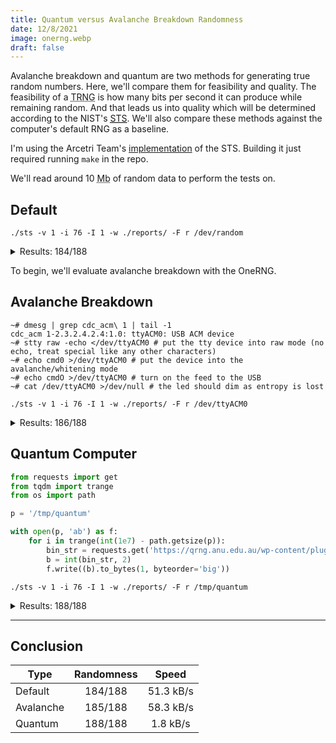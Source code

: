 ```yaml
---
title: Quantum versus Avalanche Breakdown Randomness
date: 12/8/2021
image: onerng.webp
draft: false
---
```


Avalanche breakdown and quantum are two methods for generating true random numbers. Here, we'll compare them for feasibility and quality. The feasibility of a <abbr title="True Random Number Generator">TRNG</abbr> is how many bits per second it can produce while remaining random. And that leads us into quality which will be determined according to the NIST's [<abbr title="Statistical Test Suite">STS</abbr>](https://www.nist.gov/publications/statistical-test-suite-random-and-pseudorandom-number-generators-cryptographic). We'll also compare these methods against the computer's default RNG as a baseline.

I'm using the Arcetri Team's [implementation](https://github.com/arcetri/sts) of the STS. Building it just required running `make` in the repo.

We'll read around 10 <abbr title="Megabytes">Mb</abbr> of random data to perform the tests on.

## Default

```shell
./sts -v 1 -i 76 -I 1 -w ./reports/ -F r /dev/random
```

<details>
<summary>Results: 184/188</summary>

A total of 188 tests (some of the 15 tests actually consist of multiple sub-tests) were conducted to evaluate the randomness of 76 bitstreams of 1048576 bits from:

    /dev/random

---

The numerous empirical results of these tests were then interpreted with an examination of the proportion of sequences that pass a statistical test (proportion analysis) and the distribution of p-values to check for uniformity (uniformity analysis). The results were the following:

    184/188 tests passed successfully both the analyses.
    4/188 tests did not pass successfully both the analyses.

---

Here are the results of the single tests:

- The "Frequency" test passed both the analyses.

- The "Block Frequency" test passed both the analyses.

- The "Cumulative Sums" (forward) test passed both the analyses.
  The "Cumulative Sums" (backward) test passed both the analyses.

- The "Runs" test passed both the analyses.

- The "Longest Run of Ones" test passed both the analyses.

- The "Binary Matrix Rank" test passed both the analyses.

- The "Discrete Fourier Transform" test passed both the analyses.

- 147/148 of the "Non-overlapping Template Matching" tests passed both the analyses.
  1/148 of the "Non-overlapping Template Matching" tests FAILED the proportion analysis.

- The "Overlapping Template Matching" test passed both the analyses.

- The "Maurer's Universal Statistical" test passed both the analyses.

- The "Approximate Entropy" test passed both the analyses.

- 8/8 of the "Random Excursions" tests passed both the analyses.

- 15/18 of the "Random Excursions Variant" tests passed both the analyses.
  3/18 of the "Random Excursions Variant" tests FAILED the proportion analysis.

- The "Serial" (first) test passed both the analyses.
  The "Serial" (second) test passed both the analyses.

- The "Linear Complexity" test passed both the analyses.

</details>

To begin, we'll evaluate avalanche breakdown with the OneRNG.

## Avalanche Breakdown

```shell
~# dmesg | grep cdc_acm\ 1 | tail -1
cdc_acm 1-2.3.2.4.2.4:1.0: ttyACM0: USB ACM device
~# stty raw -echo </dev/ttyACM0 # put the tty device into raw mode (no echo, treat special like any other characters)
~# echo cmd0 >/dev/ttyACM0 # put the device into the avalanche/whitening mode
~# echo cmdO >/dev/ttyACM0 # turn on the feed to the USB
~# cat /dev/ttyACM0 >/dev/null # the led should dim as entropy is lost
```

```shell
./sts -v 1 -i 76 -I 1 -w ./reports/ -F r /dev/ttyACM0
```

<details>
<summary>Results: 186/188</summary>

A total of 188 tests (some of the 15 tests actually consist of multiple sub-tests) were conducted to evaluate the randomness of 76 bitstreams of 1048576 bits from:

    /dev/ttyACM0

---

The numerous empirical results of these tests were then interpreted with an examination of the proportion of sequences that pass a statistical test (proportion analysis) and the distribution of p-values to check for uniformity (uniformity analysis). The results were the following:

    186/188 tests passed successfully both the analyses.
    2/188 tests did not pass successfully both the analyses.

---

Here are the results of the single tests:

- The "Frequency" test passed both the analyses.

- The "Block Frequency" test passed both the analyses.

- The "Cumulative Sums" (forward) test passed both the analyses.
  The "Cumulative Sums" (backward) test passed both the analyses.

- The "Runs" test passed both the analyses.

- The "Longest Run of Ones" test passed both the analyses.

- The "Binary Matrix Rank" test passed both the analyses.

- The "Discrete Fourier Transform" test passed both the analyses.

- 148/148 of the "Non-overlapping Template Matching" tests passed both the analyses.

- The "Overlapping Template Matching" test passed both the analyses.

- The "Maurer's Universal Statistical" test passed both the analyses.

- The "Approximate Entropy" test passed both the analyses.

- 8/8 of the "Random Excursions" tests passed both the analyses.

- 18/18 of the "Random Excursions Variant" tests passed both the analyses.

- The "Serial" (first) test FAILED both the analyses.
  The "Serial" (second) test FAILED both the analyses.

- The "Linear Complexity" test passed both the analyses.

</details>

## Quantum Computer

```python
from requests import get
from tqdm import trange
from os import path

p = '/tmp/quantum'

with open(p, 'ab') as f:
    for i in trange(int(1e7) - path.getsize(p)):
        bin_str = requests.get('https://qrng.anu.edu.au/wp-content/plugins/colours-plugin/get_one_binary.php').text
        b = int(bin_str, 2)
        f.write((b).to_bytes(1, byteorder='big'))
```

```shell
./sts -v 1 -i 76 -I 1 -w ./reports/ -F r /tmp/quantum
```

<details>
<summary>Results: 188/188</summary>

A total of 188 tests (some of the 15 tests actually consist of multiple sub-tests) were conducted to evaluate the randomness of 76 bitstreams of 1048576 bits from:

    /tmp/quantum

---

The numerous empirical results of these tests were then interpreted with an examination of the proportion of sequences that pass a statistical test (proportion analysis) and the distribution of p-values to check for uniformity (uniformity analysis). The results were the following:

    188/188 tests passed successfully both the analyses.
    0/188 tests did not pass successfully both the analyses.

---

Here are the results of the single tests:

- The "Frequency" test passed both the analyses.

- The "Block Frequency" test passed both the analyses.

- The "Cumulative Sums" (forward) test passed both the analyses.
  The "Cumulative Sums" (backward) test passed both the analyses.

- The "Runs" test passed both the analyses.

- The "Longest Run of Ones" test passed both the analyses.

- The "Binary Matrix Rank" test passed both the analyses.

- The "Discrete Fourier Transform" test passed both the analyses.

- 148/148 of the "Non-overlapping Template Matching" tests passed both the analyses.

- The "Overlapping Template Matching" test passed both the analyses.

- The "Maurer's Universal Statistical" test passed both the analyses.

- The "Approximate Entropy" test passed both the analyses.

- 8/8 of the "Random Excursions" tests passed both the analyses.

- 18/18 of the "Random Excursions Variant" tests passed both the analyses.

- The "Serial" (first) test passed both the analyses.
  The "Serial" (second) test passed both the analyses.

- The "Linear Complexity" test passed both the analyses.

</details>

---

## Conclusion

| Type      | Randomness |   Speed   |
|-----------|:----------:|:---------:|
| Default   |   184/188  | 51.3 kB/s |
| Avalanche |   185/188  | 58.3 kB/s |
| Quantum   |   188/188  |  1.8 kB/s |
